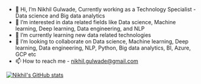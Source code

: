 - 👋 Hi, I’m Nikhil Gulwade, Currently working as a Technology Specialist - Data science and Big data analytics
- 👀 I’m interested in data related fields like Data science, Machine learning, Deep learning, Data engineering, and NLP
- 🌱 I’m currently learning new data related technologies 
- 💞️ I’m looking to collaborate on Data science, Machine learning, Deep learning, Data engineering, NLP, Python, Big data analytics, BI, Azure, GCP etc
- 📫 How to reach me - nikhil.gulwade@gmail.com

<!---
nikhilgulwade/nikhilgulwade is a ✨ special ✨ repository because its `README.md` (this file) appears on your GitHub profile.
You can click the Preview link to take a look at your changes.
--->

   [![Nikhil's GitHub stats](https://github-readme-stats.vercel.app/api?username=nikhilgulwade)](https://github.com/anuraghazra/github-readme-stats)
